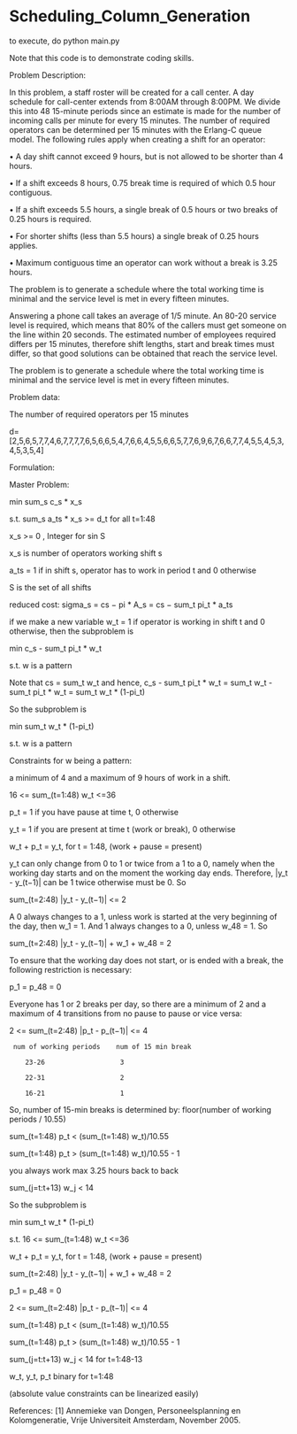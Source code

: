 # Scheduling_Column_Generation

to execute, do python main.py

Note that this code is to demonstrate coding skills.

Problem Description:

In this problem, a staff roster will be created for a call center. A day schedule for call-center extends from 8:00AM through 8:00PM. We divide this into 48 15-minute periods since an estimate is made for the number of incoming calls per minute for every 15 minutes. The number of required operators can be determined per 15 minutes with the Erlang-C queue model. The following rules apply when creating a shift for an operator:

• A day shift cannot exceed 9 hours, but is not allowed to be shorter than 4 hours.

• If a shift exceeds 8 hours, 0.75 break time is required of which 0.5 hour contiguous. 

• If a shift exceeds 5.5 hours, a single break of 0.5 hours or two breaks of 0.25 hours is required. 

• For shorter shifts (less than 5.5 hours) a single break of 0.25 hours applies.

• Maximum contiguous time an operator can work without a break is 3.25 hours.

The problem is to generate a schedule where the total working time is minimal and the service level is met in every fifteen minutes.

Answering a phone call takes an average of 1/5 minute. An 80-20 service level is required, which means that 80% of the callers must get someone on the line within 20 seconds.  The estimated number of employees required differs per 15 minutes, therefore shift lengths, start and break times must differ, so that good solutions can be obtained that reach the service level.

The problem is to generate a schedule where the total working time is minimal and the service level is met in every fifteen minutes.

Problem data: 

The number of required operators per 15 minutes

d=[2,5,6,5,7,7,4,6,7,7,7,7,6,5,6,6,5,4,7,6,6,4,5,5,6,6,5,7,7,6,9,6,7,6,6,7,7,4,5,5,4,5,3,4,5,3,5,4]

Formulation:

Master Problem:

min  sum_s c_s * x_s

s.t. sum_s a_ts * x_s >= d_t  for all t=1:48

   x_s >= 0 , Integer for sin S
     
x_s is number of operators working shift s 

a_ts = 1 if in shift s, operator has to work in period t and 0 otherwise

S is the set of all shifts

reduced cost: sigma_s = cs − pi * A_s =  cs − sum_t pi_t * a_ts

if we make a new variable w_t = 1 if operator is working in shift t and 0 otherwise, then the subproblem is 

min  c_s - sum_t pi_t * w_t

s.t. w is a pattern

Note that cs = sum_t w_t and hence, c_s - sum_t pi_t * w_t = sum_t w_t - sum_t pi_t * w_t = sum_t w_t * (1-pi_t)

So the subproblem is 

min  sum_t w_t * (1-pi_t)

s.t. w is a pattern

Constraints for w being a pattern:

a minimum of 4 and a maximum of 9 hours of work in a shift.

16 <= sum_(t=1:48) w_t  <=36 

p_t = 1 if you have pause at time t, 0 otherwise

y_t = 1 if you are present at time t (work or break), 0 otherwise

w_t + p_t = y_t, for t = 1:48, (work + pause = present)

y_t can only change from 0 to 1 or twice from a 1 to a 0, namely when the working day starts and on the moment the working day ends. Therefore, |y_t - y_(t−1)| can be 1 twice otherwise must be 0. So 

sum_(t=2:48) |y_t - y_(t−1)| <= 2

A 0 always changes to a 1, unless work is started at the very beginning of the day, then w_1 = 1. And 1 always changes to a 0, unless w_48 = 1. So 

sum_(t=2:48) |y_t - y_(t−1)| + w_1 + w_48 = 2

To ensure that the working day does not start, or is ended with a break, the following restriction is necessary:

p_1 = p_48 = 0

Everyone has 1 or 2 breaks per day, so there are a minimum of 2 and a maximum of 4 transitions from no pause to pause or vice versa:

2 <= sum_(t=2:48) |p_t - p_(t−1)| <= 4

     num of working periods    num of 15 min break 

        23-26                   3   
        
        22-31                   2
        
        16-21                   1

So, number of 15-min breaks is determined by: floor(number of working periods / 10.55)

sum_(t=1:48) p_t < (sum_(t=1:48) w_t)/10.55

sum_(t=1:48) p_t > (sum_(t=1:48) w_t)/10.55 - 1

you always work max 3.25 hours back to back

sum_(j=t:t+13) w_j < 14

So the subproblem is

min  sum_t w_t * (1-pi_t)

s.t. 16 <= sum_(t=1:48) w_t  <=36 

   w_t + p_t = y_t, for t = 1:48, (work + pause = present)
   
   sum_(t=2:48) |y_t - y_(t−1)| + w_1 + w_48 = 2
   
   p_1 = p_48 = 0
   
   2 <= sum_(t=2:48) |p_t - p_(t−1)| <= 4
   
   sum_(t=1:48) p_t < (sum_(t=1:48) w_t)/10.55
   
   sum_(t=1:48) p_t > (sum_(t=1:48) w_t)/10.55 - 1
   
   sum_(j=t:t+13) w_j < 14 for t=1:48-13
   
   w_t, y_t, p_t binary for t=1:48
     
(absolute value constraints can be linearized easily)    

References:
[1] Annemieke van Dongen, Personeelsplanning en Kolomgeneratie, Vrije Universiteit Amsterdam, November 2005.
